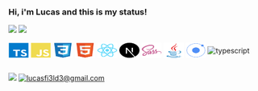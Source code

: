 ### Hi, i'm Lucas and this is my status!

<div>
  <a href='https://github.com/Lucasfield3'></a>
  <img height='180em' src='https://github-readme-stats.vercel.app/api?username=Lucasfield3&show_icons=true&theme=tokyonight&include_all_commits=true&count_private=true' />
  <img height='180em' src='https://github-readme-stats.vercel.app/api/top-langs/?username=Lucasfield3&layout=compact&langs_count=16&theme=tokyonight' />
</div>

<div style='display: inline-block'><br>
  <img align='center' alt='typescript' height='30' width='40' src='https://raw.githubusercontent.com/devicons/devicon/master/icons/typescript/typescript-plain.svg' />
  <img align='center' alt='typescript' height='30' width='40' src='https://raw.githubusercontent.com/devicons/devicon/master/icons/javascript/javascript-plain.svg' />
  <img align='center' alt='typescript' height='30' width='40' src='https://raw.githubusercontent.com/devicons/devicon/master/icons/css3/css3-original.svg' />
  <img align='center' alt='typescript' height='30' width='40' src='https://raw.githubusercontent.com/devicons/devicon/master/icons/html5/html5-original.svg' />
  <img align='center' alt='typescript' height='30' width='40' src='https://raw.githubusercontent.com/devicons/devicon/master/icons/react/react-original.svg' />
  <img align='center' alt='typescript' height='30' width='40' src='https://raw.githubusercontent.com/devicons/devicon/master/icons/nextjs/nextjs-original.svg' />
  <img align='center' alt='typescript' height='30' width='40' src='https://raw.githubusercontent.com/devicons/devicon/master/icons/sass/sass-original.svg' />
  <img align='center' alt='typescript' height='30' width='40' src='https://raw.githubusercontent.com/devicons/devicon/master/icons/java/java-original.svg' />
  <img align='center' alt='typescript' height='30' width='40' src='https://raw.githubusercontent.com/devicons/devicon/master/icons/ionic/ionic-original.svg' />
  <img align='center' alt='typescript' height='30' width='40' src='https://symbols.getvecta.com/stencil_92/58_pug-icon.f03a1e640b.svg' />
</div>

 ##

<div>
  <a href='https://www.linkedin.com/in/lucas-rocha-976b95150/' target='_blank'><img src='https://img.shields.io/badge/LinkedIn-0077B5?style=for-the-badge&logo=linkedin&logoColor=white' target='_blank' /></a>
  <a href='#'><img src='https://img.shields.io/badge/Gmail-D14836?style=for-the-badge&logo=gmail&logoColor=white'  title='lucasfi3ld3@gmail.com'/></a>
</div>


